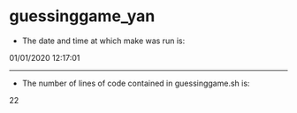 # **guessinggame_yan** 

- The date and time at which make was run is: 

01/01/2020 12:17:01

 --- 

- The number of lines of code contained in guessinggame.sh is: 

22
